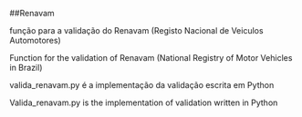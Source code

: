##Renavam

função para a validação do Renavam (Registo Nacional de Veiculos Automotores)

Function for the validation of Renavam (National Registry of Motor Vehicles in Brazil)

valida_renavam.py é a implementação da validação escrita em Python

Valida_renavam.py is the implementation of validation written in Python
